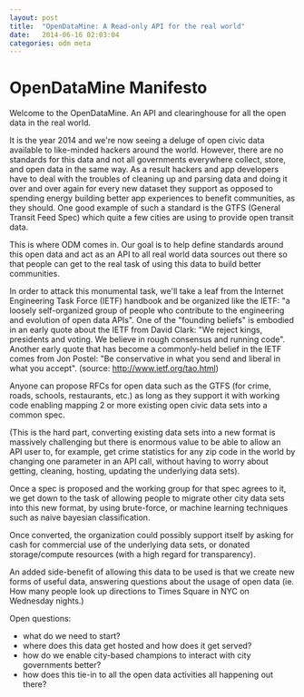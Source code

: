 ```yaml
---
layout: post
title:  "OpenDataMine: A Read-only API for the real world"
date:   2014-06-16 02:03:04
categories: odm meta
---
```


OpenDataMine Manifesto
========================

Welcome to the OpenDataMine. An API and clearinghouse for all the open data
in the real world.

It is the year 2014 and we're now seeing a deluge of open civic data available
to like-minded hackers around the world. However, there are no standards for this
data and not all governments everywhere collect, store, and open data in the
same way. As a result hackers and app developers have to deal with the troubles
of cleaning up and parsing data and doing it over and over again for every new
dataset they support as opposed to spending energy building better app
experiences to benefit communities, as they should. One good example of such a
standard is the GTFS (General Transit Feed Spec) which quite a few cities are
using to provide open transit data.

This is where ODM comes in. Our goal is to help define standards around this
open data and act as an API to all real world data sources out there so that
people can get to the real task of using this data to build better communities.

In order to attack this monumental task, we'll take a leaf from the Internet
Engineering Task Force (IETF) handbook and be organized like the IETF: "a
loosely self-organized group of people who contribute to the engineering and
evolution of open data APIs". One of the "founding beliefs" is embodied in an
early quote about the IETF from David Clark: "We reject kings, presidents and
voting. We believe in rough consensus and running code". Another early quote
that has become a commonly-held belief in the IETF comes from Jon Postel: "Be
conservative in what you send and liberal in what you accept". (source: http://www.ietf.org/tao.html)

Anyone can propose RFCs for open data such as the GTFS (for crime, roads,
schools, restaurants, etc.) as long as they support it with working code enabling
mapping 2 or more existing open civic data sets into a common spec. 

(This is the hard part, converting existing data sets into a new format is
massively challenging but there is enormous value to be able to allow an API
user to, for example, get crime statistics for any zip code in the world by
changing one parameter in an API call, without having to worry about getting,
cleaning, hosting, updating the underlying data sets). 

Once a spec is proposed and the working group for that spec agrees to it, we
get down to the task of allowing people to migrate other city data sets into
this new format, by using brute-force, or machine learning techniques such as
naive bayesian classification.

Once converted, the organization could possibly support itself by asking for
cash for commercial use of the underlying data sets, or donated storage/compute
resources (with a high regard for transparency).

An added side-benefit of allowing this data to be used is that we create new forms of useful data, answering questions about the usage of open data (ie. How many people look up directions to Times Square in NYC on Wednesday nights.)

Open questions:

-   what do we need to start?
-   where does this data get hosted and how does it get served?
-   how do we enable city-based champions to interact with city governments better?
-   how does this tie-in to all the open data activities all happening out there?
